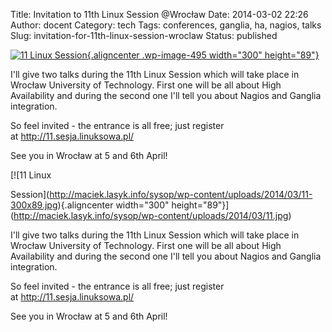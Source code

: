 Title: Invitation to 11th Linux Session @Wrocław
Date: 2014-03-02 22:26
Author: docent
Category: tech
Tags: conferences, ganglia, ha, nagios, talks
Slug: invitation-for-11th-linux-session-wroclaw
Status: published

<!--:en-->

[![11 Linux
Session](http://maciek.lasyk.info/sysop/wp-content/uploads/2014/03/11-300x89.jpg){.aligncenter
.wp-image-495 width="300"
height="89"}](http://maciek.lasyk.info/sysop/wp-content/uploads/2014/03/11.jpg)

I'll give two talks during the 11th Linux Session which will take place
in Wrocław University of Technology. First one will be all about High
Availability and during the second one I'll tell you about Nagios and
Ganglia integration.

So feel invited - the entrance is all free; just register
at <http://11.sesja.linuksowa.pl/>

See you in Wrocław at 5 and 6th April!

<!--:--><!--:pl-->[![11 Linux
Session](http://maciek.lasyk.info/sysop/wp-content/uploads/2014/03/11-300x89.jpg){.aligncenter
width="300"
height="89"}](http://maciek.lasyk.info/sysop/wp-content/uploads/2014/03/11.jpg)

I'll give two talks during the 11th Linux Session which will take place
in Wrocław University of Technology. First one will be all about High
Availability and during the second one I'll tell you about Nagios and
Ganglia integration.

So feel invited - the entrance is all free; just register
at <http://11.sesja.linuksowa.pl/>

See you in Wrocław at 5 and 6th April!<!--:-->
